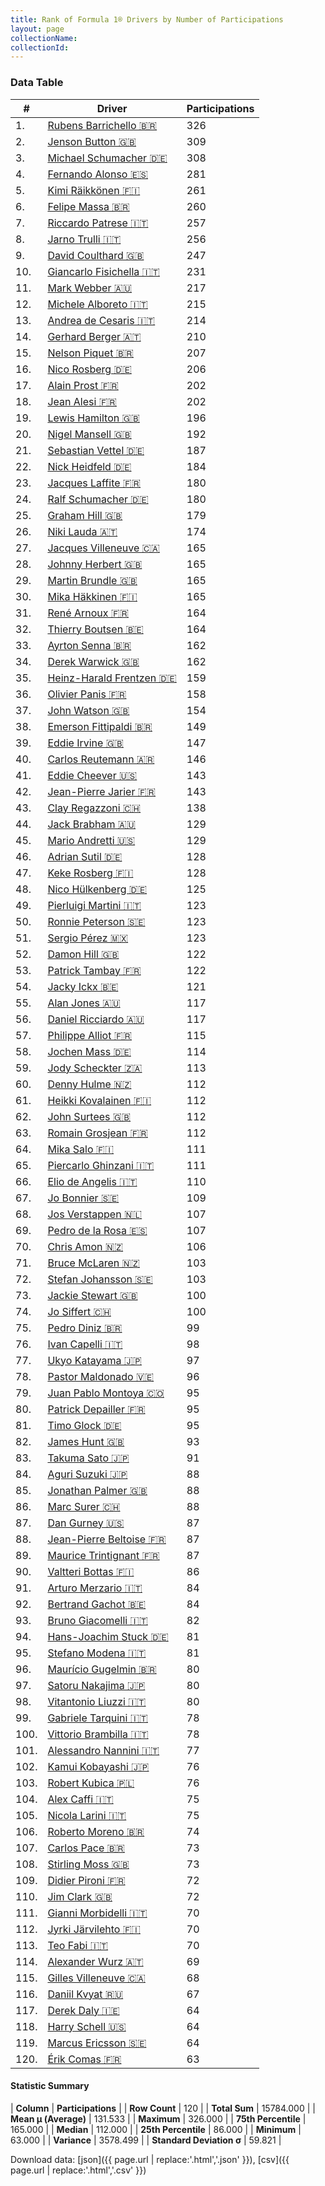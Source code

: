 ```yaml
---
title: Rank of Formula 1® Drivers by Number of Participations
layout: page
collectionName: 
collectionId: 
---
```




<canvas id="chart" width="400" height="180"></canvas>
<script>
var data = {
    "datasets": [
        {
            "backgroundColor": [
                "#9C8E8D",
                "#9C8E8D",
                "#9C8E8D",
                "#9C8E8D",
                "#9C8E8D",
                "#9C8E8D",
                "#9C8E8D",
                "#9C8E8D",
                "#9C8E8D",
                "#9C8E8D",
                "#9C8E8D",
                "#9C8E8D",
                "#9C8E8D",
                "#9C8E8D",
                "#9C8E8D",
                "#9C8E8D",
                "#9C8E8D",
                "#9C8E8D",
                "#9C8E8D",
                "#9C8E8D",
                "#9C8E8D",
                "#9C8E8D",
                "#9C8E8D",
                "#9C8E8D",
                "#9C8E8D",
                "#9C8E8D",
                "#9C8E8D",
                "#9C8E8D",
                "#9C8E8D",
                "#9C8E8D",
                "#9C8E8D",
                "#9C8E8D",
                "#9C8E8D",
                "#9C8E8D",
                "#9C8E8D",
                "#9C8E8D",
                "#9C8E8D",
                "#9C8E8D",
                "#9C8E8D",
                "#9C8E8D",
                "#9C8E8D",
                "#9C8E8D",
                "#9C8E8D",
                "#9C8E8D",
                "#9C8E8D",
                "#9C8E8D",
                "#9C8E8D",
                "#9C8E8D",
                "#9C8E8D",
                "#9C8E8D",
                "#9C8E8D",
                "#9C8E8D",
                "#9C8E8D",
                "#9C8E8D",
                "#9C8E8D",
                "#9C8E8D",
                "#9C8E8D",
                "#9C8E8D",
                "#9C8E8D",
                "#9C8E8D",
                "#9C8E8D",
                "#9C8E8D",
                "#9C8E8D",
                "#9C8E8D",
                "#9C8E8D",
                "#9C8E8D",
                "#9C8E8D",
                "#9C8E8D",
                "#9C8E8D",
                "#9C8E8D",
                "#9C8E8D",
                "#9C8E8D",
                "#9C8E8D",
                "#9C8E8D",
                "#9C8E8D",
                "#9C8E8D",
                "#9C8E8D",
                "#9C8E8D",
                "#9C8E8D",
                "#9C8E8D",
                "#9C8E8D",
                "#9C8E8D",
                "#9C8E8D",
                "#9C8E8D",
                "#9C8E8D",
                "#9C8E8D",
                "#9C8E8D",
                "#9C8E8D",
                "#9C8E8D",
                "#9C8E8D",
                "#9C8E8D",
                "#9C8E8D",
                "#9C8E8D",
                "#9C8E8D",
                "#9C8E8D",
                "#9C8E8D",
                "#9C8E8D",
                "#9C8E8D",
                "#9C8E8D",
                "#9C8E8D",
                "#9C8E8D",
                "#9C8E8D",
                "#9C8E8D",
                "#9C8E8D",
                "#9C8E8D",
                "#9C8E8D",
                "#9C8E8D",
                "#9C8E8D",
                "#9C8E8D",
                "#9C8E8D",
                "#9C8E8D",
                "#9C8E8D",
                "#9C8E8D",
                "#9C8E8D",
                "#9C8E8D",
                "#9C8E8D",
                "#9C8E8D",
                "#9C8E8D",
                "#9C8E8D",
                "#9C8E8D"
            ],
            "borderColor": [
                "#1D181E",
                "#1D181E",
                "#1D181E",
                "#1D181E",
                "#1D181E",
                "#1D181E",
                "#1D181E",
                "#1D181E",
                "#1D181E",
                "#1D181E",
                "#1D181E",
                "#1D181E",
                "#1D181E",
                "#1D181E",
                "#1D181E",
                "#1D181E",
                "#1D181E",
                "#1D181E",
                "#1D181E",
                "#1D181E",
                "#1D181E",
                "#1D181E",
                "#1D181E",
                "#1D181E",
                "#1D181E",
                "#1D181E",
                "#1D181E",
                "#1D181E",
                "#1D181E",
                "#1D181E",
                "#1D181E",
                "#1D181E",
                "#1D181E",
                "#1D181E",
                "#1D181E",
                "#1D181E",
                "#1D181E",
                "#1D181E",
                "#1D181E",
                "#1D181E",
                "#1D181E",
                "#1D181E",
                "#1D181E",
                "#1D181E",
                "#1D181E",
                "#1D181E",
                "#1D181E",
                "#1D181E",
                "#1D181E",
                "#1D181E",
                "#1D181E",
                "#1D181E",
                "#1D181E",
                "#1D181E",
                "#1D181E",
                "#1D181E",
                "#1D181E",
                "#1D181E",
                "#1D181E",
                "#1D181E",
                "#1D181E",
                "#1D181E",
                "#1D181E",
                "#1D181E",
                "#1D181E",
                "#1D181E",
                "#1D181E",
                "#1D181E",
                "#1D181E",
                "#1D181E",
                "#1D181E",
                "#1D181E",
                "#1D181E",
                "#1D181E",
                "#1D181E",
                "#1D181E",
                "#1D181E",
                "#1D181E",
                "#1D181E",
                "#1D181E",
                "#1D181E",
                "#1D181E",
                "#1D181E",
                "#1D181E",
                "#1D181E",
                "#1D181E",
                "#1D181E",
                "#1D181E",
                "#1D181E",
                "#1D181E",
                "#1D181E",
                "#1D181E",
                "#1D181E",
                "#1D181E",
                "#1D181E",
                "#1D181E",
                "#1D181E",
                "#1D181E",
                "#1D181E",
                "#1D181E",
                "#1D181E",
                "#1D181E",
                "#1D181E",
                "#1D181E",
                "#1D181E",
                "#1D181E",
                "#1D181E",
                "#1D181E",
                "#1D181E",
                "#1D181E",
                "#1D181E",
                "#1D181E",
                "#1D181E",
                "#1D181E",
                "#1D181E",
                "#1D181E",
                "#1D181E",
                "#1D181E",
                "#1D181E",
                "#1D181E"
            ],
            "borderWidth": 1,
            "data": [
                326.0,
                309.0,
                308.0,
                281.0,
                261.0,
                260.0,
                257.0,
                256.0,
                247.0,
                231.0,
                217.0,
                215.0,
                214.0,
                210.0,
                207.0,
                206.0,
                202.0,
                202.0,
                196.0,
                192.0,
                187.0,
                184.0,
                180.0,
                180.0,
                179.0,
                174.0,
                165.0,
                165.0,
                165.0,
                165.0,
                164.0,
                164.0,
                162.0,
                162.0,
                159.0,
                158.0,
                154.0,
                149.0,
                147.0,
                146.0,
                143.0,
                143.0,
                138.0,
                129.0,
                129.0,
                128.0,
                128.0,
                125.0,
                123.0,
                123.0,
                123.0,
                122.0,
                122.0,
                121.0,
                117.0,
                117.0,
                115.0,
                114.0,
                113.0,
                112.0,
                112.0,
                112.0,
                112.0,
                111.0,
                111.0,
                110.0,
                109.0,
                107.0,
                107.0,
                106.0,
                103.0,
                103.0,
                100.0,
                100.0,
                99.0,
                98.0,
                97.0,
                96.0,
                95.0,
                95.0,
                95.0,
                93.0,
                91.0,
                88.0,
                88.0,
                88.0,
                87.0,
                87.0,
                87.0,
                86.0,
                84.0,
                84.0,
                82.0,
                81.0,
                81.0,
                80.0,
                80.0,
                80.0,
                78.0,
                78.0,
                77.0,
                76.0,
                76.0,
                75.0,
                75.0,
                74.0,
                73.0,
                73.0,
                72.0,
                72.0,
                70.0,
                70.0,
                70.0,
                69.0,
                68.0,
                67.0,
                64.0,
                64.0,
                64.0,
                63.0
            ],
            "label": "Participations"
        }
    ],
    "labels": [
        "Rubens Barrichello",
        "Jenson Button",
        "Michael Schumacher",
        "Fernando Alonso",
        "Kimi Räikkönen",
        "Felipe Massa",
        "Riccardo Patrese",
        "Jarno Trulli",
        "David Coulthard",
        "Giancarlo Fisichella",
        "Mark Webber",
        "Michele Alboreto",
        "Andrea de Cesaris",
        "Gerhard Berger",
        "Nelson Piquet",
        "Nico Rosberg",
        "Alain Prost",
        "Jean Alesi",
        "Lewis Hamilton",
        "Nigel Mansell",
        "Sebastian Vettel",
        "Nick Heidfeld",
        "Jacques Laffite",
        "Ralf Schumacher",
        "Graham Hill",
        "Niki Lauda",
        "Jacques Villeneuve",
        "Johnny Herbert",
        "Martin Brundle",
        "Mika Häkkinen",
        "René Arnoux",
        "Thierry Boutsen",
        "Ayrton Senna",
        "Derek Warwick",
        "Heinz-Harald Frentzen",
        "Olivier Panis",
        "John Watson",
        "Emerson Fittipaldi",
        "Eddie Irvine",
        "Carlos Reutemann",
        "Eddie Cheever",
        "Jean-Pierre Jarier",
        "Clay Regazzoni",
        "Jack Brabham",
        "Mario Andretti",
        "Adrian Sutil",
        "Keke Rosberg",
        "Nico Hülkenberg",
        "Pierluigi Martini",
        "Ronnie Peterson",
        "Sergio Pérez",
        "Damon Hill",
        "Patrick Tambay",
        "Jacky Ickx",
        "Alan Jones",
        "Daniel Ricciardo",
        "Philippe Alliot",
        "Jochen Mass",
        "Jody Scheckter",
        "Denny Hulme",
        "Heikki Kovalainen",
        "John Surtees",
        "Romain Grosjean",
        "Mika Salo",
        "Piercarlo Ghinzani",
        "Elio de Angelis",
        "Jo Bonnier",
        "Jos Verstappen",
        "Pedro de la Rosa",
        "Chris Amon",
        "Bruce McLaren",
        "Stefan Johansson",
        "Jackie Stewart",
        "Jo Siffert",
        "Pedro Diniz",
        "Ivan Capelli",
        "Ukyo Katayama",
        "Pastor Maldonado",
        "Juan Pablo Montoya",
        "Patrick Depailler",
        "Timo Glock",
        "James Hunt",
        "Takuma Sato",
        "Aguri Suzuki",
        "Jonathan Palmer",
        "Marc Surer",
        "Dan Gurney",
        "Jean-Pierre Beltoise",
        "Maurice Trintignant",
        "Valtteri Bottas",
        "Arturo Merzario",
        "Bertrand Gachot",
        "Bruno Giacomelli",
        "Hans-Joachim Stuck",
        "Stefano Modena",
        "Maurício Gugelmin",
        "Satoru Nakajima",
        "Vitantonio Liuzzi",
        "Gabriele Tarquini",
        "Vittorio Brambilla",
        "Alessandro Nannini",
        "Kamui Kobayashi",
        "Robert Kubica",
        "Alex Caffi",
        "Nicola Larini",
        "Roberto Moreno",
        "Carlos Pace",
        "Stirling Moss",
        "Didier Pironi",
        "Jim Clark",
        "Gianni Morbidelli",
        "Jyrki Järvilehto",
        "Teo Fabi",
        "Alexander Wurz",
        "Gilles Villeneuve",
        "Daniil Kvyat",
        "Derek Daly",
        "Harry Schell",
        "Marcus Ericsson",
        "Érik Comas"
    ]
};
var options = {
  legend: {
    display: false
  },
  scales: {
    xAxes: [{
      ticks: {
        beginAtZero: true,
        maxRotation: 180,
        display: window.innerWidth > 800
      }
    }],
    yAxes: [{
      ticks: {
        beginAtZero: true
      }
    }]
  },
  onResize: function(chart, size) {
    chart.options.scales.xAxes[0].ticks.display = size.width > 800;
  }
};
var chart = new Chart("chart", {
    data: data,
    type: 'bar',
    options: options
});
</script>



### Data Table

| # | Driver | Participations |
|--|--|--|
| 1. | [Rubens Barrichello 🇧🇷](/f1/drivers/barrichello) | 326 |
| 2. | [Jenson Button 🇬🇧](/f1/drivers/button) | 309 |
| 3. | [Michael Schumacher 🇩🇪](/f1/drivers/michael_schumacher) | 308 |
| 4. | [Fernando Alonso 🇪🇸](/f1/drivers/alonso) | 281 |
| 5. | [Kimi Räikkönen 🇫🇮](/f1/drivers/raikkonen) | 261 |
| 6. | [Felipe Massa 🇧🇷](/f1/drivers/massa) | 260 |
| 7. | [Riccardo Patrese 🇮🇹](/f1/drivers/patrese) | 257 |
| 8. | [Jarno Trulli 🇮🇹](/f1/drivers/trulli) | 256 |
| 9. | [David Coulthard 🇬🇧](/f1/drivers/coulthard) | 247 |
| 10. | [Giancarlo Fisichella 🇮🇹](/f1/drivers/fisichella) | 231 |
| 11. | [Mark Webber 🇦🇺](/f1/drivers/webber) | 217 |
| 12. | [Michele Alboreto 🇮🇹](/f1/drivers/alboreto) | 215 |
| 13. | [Andrea de Cesaris 🇮🇹](/f1/drivers/cesaris) | 214 |
| 14. | [Gerhard Berger 🇦🇹](/f1/drivers/berger) | 210 |
| 15. | [Nelson Piquet 🇧🇷](/f1/drivers/piquet) | 207 |
| 16. | [Nico Rosberg 🇩🇪](/f1/drivers/rosberg) | 206 |
| 17. | [Alain Prost 🇫🇷](/f1/drivers/prost) | 202 |
| 18. | [Jean Alesi 🇫🇷](/f1/drivers/alesi) | 202 |
| 19. | [Lewis Hamilton 🇬🇧](/f1/drivers/hamilton) | 196 |
| 20. | [Nigel Mansell 🇬🇧](/f1/drivers/mansell) | 192 |
| 21. | [Sebastian Vettel 🇩🇪](/f1/drivers/vettel) | 187 |
| 22. | [Nick Heidfeld 🇩🇪](/f1/drivers/heidfeld) | 184 |
| 23. | [Jacques Laffite 🇫🇷](/f1/drivers/laffite) | 180 |
| 24. | [Ralf Schumacher 🇩🇪](/f1/drivers/ralf_schumacher) | 180 |
| 25. | [Graham Hill 🇬🇧](/f1/drivers/hill) | 179 |
| 26. | [Niki Lauda 🇦🇹](/f1/drivers/lauda) | 174 |
| 27. | [Jacques Villeneuve 🇨🇦](/f1/drivers/villeneuve) | 165 |
| 28. | [Johnny Herbert 🇬🇧](/f1/drivers/herbert) | 165 |
| 29. | [Martin Brundle 🇬🇧](/f1/drivers/brundle) | 165 |
| 30. | [Mika Häkkinen 🇫🇮](/f1/drivers/hakkinen) | 165 |
| 31. | [René Arnoux 🇫🇷](/f1/drivers/arnoux) | 164 |
| 32. | [Thierry Boutsen 🇧🇪](/f1/drivers/boutsen) | 164 |
| 33. | [Ayrton Senna 🇧🇷](/f1/drivers/senna) | 162 |
| 34. | [Derek Warwick 🇬🇧](/f1/drivers/warwick) | 162 |
| 35. | [Heinz-Harald Frentzen 🇩🇪](/f1/drivers/frentzen) | 159 |
| 36. | [Olivier Panis 🇫🇷](/f1/drivers/panis) | 158 |
| 37. | [John Watson 🇬🇧](/f1/drivers/watson) | 154 |
| 38. | [Emerson Fittipaldi 🇧🇷](/f1/drivers/emerson_fittipaldi) | 149 |
| 39. | [Eddie Irvine 🇬🇧](/f1/drivers/irvine) | 147 |
| 40. | [Carlos Reutemann 🇦🇷](/f1/drivers/reutemann) | 146 |
| 41. | [Eddie Cheever 🇺🇸](/f1/drivers/cheever) | 143 |
| 42. | [Jean-Pierre Jarier 🇫🇷](/f1/drivers/jarier) | 143 |
| 43. | [Clay Regazzoni 🇨🇭](/f1/drivers/regazzoni) | 138 |
| 44. | [Jack Brabham 🇦🇺](/f1/drivers/jack_brabham) | 129 |
| 45. | [Mario Andretti 🇺🇸](/f1/drivers/mario_andretti) | 129 |
| 46. | [Adrian Sutil 🇩🇪](/f1/drivers/sutil) | 128 |
| 47. | [Keke Rosberg 🇫🇮](/f1/drivers/keke_rosberg) | 128 |
| 48. | [Nico Hülkenberg 🇩🇪](/f1/drivers/hulkenberg) | 125 |
| 49. | [Pierluigi Martini 🇮🇹](/f1/drivers/martini) | 123 |
| 50. | [Ronnie Peterson 🇸🇪](/f1/drivers/peterson) | 123 |
| 51. | [Sergio Pérez 🇲🇽](/f1/drivers/perez) | 123 |
| 52. | [Damon Hill 🇬🇧](/f1/drivers/damon_hill) | 122 |
| 53. | [Patrick Tambay 🇫🇷](/f1/drivers/tambay) | 122 |
| 54. | [Jacky Ickx 🇧🇪](/f1/drivers/ickx) | 121 |
| 55. | [Alan Jones 🇦🇺](/f1/drivers/jones) | 117 |
| 56. | [Daniel Ricciardo 🇦🇺](/f1/drivers/ricciardo) | 117 |
| 57. | [Philippe Alliot 🇫🇷](/f1/drivers/alliot) | 115 |
| 58. | [Jochen Mass 🇩🇪](/f1/drivers/mass) | 114 |
| 59. | [Jody Scheckter 🇿🇦](/f1/drivers/scheckter) | 113 |
| 60. | [Denny Hulme 🇳🇿](/f1/drivers/hulme) | 112 |
| 61. | [Heikki Kovalainen 🇫🇮](/f1/drivers/kovalainen) | 112 |
| 62. | [John Surtees 🇬🇧](/f1/drivers/surtees) | 112 |
| 63. | [Romain Grosjean 🇫🇷](/f1/drivers/grosjean) | 112 |
| 64. | [Mika Salo 🇫🇮](/f1/drivers/salo) | 111 |
| 65. | [Piercarlo Ghinzani 🇮🇹](/f1/drivers/ghinzani) | 111 |
| 66. | [Elio de Angelis 🇮🇹](/f1/drivers/angelis) | 110 |
| 67. | [Jo Bonnier 🇸🇪](/f1/drivers/bonnier) | 109 |
| 68. | [Jos Verstappen 🇳🇱](/f1/drivers/verstappen) | 107 |
| 69. | [Pedro de la Rosa 🇪🇸](/f1/drivers/rosa) | 107 |
| 70. | [Chris Amon 🇳🇿](/f1/drivers/amon) | 106 |
| 71. | [Bruce McLaren 🇳🇿](/f1/drivers/mclaren) | 103 |
| 72. | [Stefan Johansson 🇸🇪](/f1/drivers/johansson) | 103 |
| 73. | [Jackie Stewart 🇬🇧](/f1/drivers/stewart) | 100 |
| 74. | [Jo Siffert 🇨🇭](/f1/drivers/siffert) | 100 |
| 75. | [Pedro Diniz 🇧🇷](/f1/drivers/diniz) | 99 |
| 76. | [Ivan Capelli 🇮🇹](/f1/drivers/capelli) | 98 |
| 77. | [Ukyo Katayama 🇯🇵](/f1/drivers/katayama) | 97 |
| 78. | [Pastor Maldonado 🇻🇪](/f1/drivers/maldonado) | 96 |
| 79. | [Juan Pablo Montoya 🇨🇴](/f1/drivers/montoya) | 95 |
| 80. | [Patrick Depailler 🇫🇷](/f1/drivers/depailler) | 95 |
| 81. | [Timo Glock 🇩🇪](/f1/drivers/glock) | 95 |
| 82. | [James Hunt 🇬🇧](/f1/drivers/hunt) | 93 |
| 83. | [Takuma Sato 🇯🇵](/f1/drivers/sato) | 91 |
| 84. | [Aguri Suzuki 🇯🇵](/f1/drivers/suzuki) | 88 |
| 85. | [Jonathan Palmer 🇬🇧](/f1/drivers/palmer) | 88 |
| 86. | [Marc Surer 🇨🇭](/f1/drivers/surer) | 88 |
| 87. | [Dan Gurney 🇺🇸](/f1/drivers/gurney) | 87 |
| 88. | [Jean-Pierre Beltoise 🇫🇷](/f1/drivers/beltoise) | 87 |
| 89. | [Maurice Trintignant 🇫🇷](/f1/drivers/trintignant) | 87 |
| 90. | [Valtteri Bottas 🇫🇮](/f1/drivers/bottas) | 86 |
| 91. | [Arturo Merzario 🇮🇹](/f1/drivers/merzario) | 84 |
| 92. | [Bertrand Gachot 🇧🇪](/f1/drivers/gachot) | 84 |
| 93. | [Bruno Giacomelli 🇮🇹](/f1/drivers/giacomelli) | 82 |
| 94. | [Hans-Joachim Stuck 🇩🇪](/f1/drivers/stuck) | 81 |
| 95. | [Stefano Modena 🇮🇹](/f1/drivers/modena) | 81 |
| 96. | [Maurício Gugelmin 🇧🇷](/f1/drivers/gugelmin) | 80 |
| 97. | [Satoru Nakajima 🇯🇵](/f1/drivers/satoru_nakajima) | 80 |
| 98. | [Vitantonio Liuzzi 🇮🇹](/f1/drivers/liuzzi) | 80 |
| 99. | [Gabriele Tarquini 🇮🇹](/f1/drivers/tarquini) | 78 |
| 100. | [Vittorio Brambilla 🇮🇹](/f1/drivers/brambilla) | 78 |
| 101. | [Alessandro Nannini 🇮🇹](/f1/drivers/nannini) | 77 |
| 102. | [Kamui Kobayashi 🇯🇵](/f1/drivers/kobayashi) | 76 |
| 103. | [Robert Kubica 🇵🇱](/f1/drivers/kubica) | 76 |
| 104. | [Alex Caffi 🇮🇹](/f1/drivers/caffi) | 75 |
| 105. | [Nicola Larini 🇮🇹](/f1/drivers/larini) | 75 |
| 106. | [Roberto Moreno 🇧🇷](/f1/drivers/moreno) | 74 |
| 107. | [Carlos Pace 🇧🇷](/f1/drivers/pace) | 73 |
| 108. | [Stirling Moss 🇬🇧](/f1/drivers/moss) | 73 |
| 109. | [Didier Pironi 🇫🇷](/f1/drivers/pironi) | 72 |
| 110. | [Jim Clark 🇬🇧](/f1/drivers/clark) | 72 |
| 111. | [Gianni Morbidelli 🇮🇹](/f1/drivers/morbidelli) | 70 |
| 112. | [Jyrki Järvilehto 🇫🇮](/f1/drivers/lehto) | 70 |
| 113. | [Teo Fabi 🇮🇹](/f1/drivers/fabi) | 70 |
| 114. | [Alexander Wurz 🇦🇹](/f1/drivers/wurz) | 69 |
| 115. | [Gilles Villeneuve 🇨🇦](/f1/drivers/gilles_villeneuve) | 68 |
| 116. | [Daniil Kvyat 🇷🇺](/f1/drivers/kvyat) | 67 |
| 117. | [Derek Daly 🇮🇪](/f1/drivers/daly) | 64 |
| 118. | [Harry Schell 🇺🇸](/f1/drivers/schell) | 64 |
| 119. | [Marcus Ericsson 🇸🇪](/f1/drivers/ericsson) | 64 |
| 120. | [Érik Comas 🇫🇷](/f1/drivers/comas) | 63 |

#### Statistic Summary

| **Column** | **Participations** |
| **Row Count** | 120 |
| **Total Sum** | 15784.000 |
| **Mean μ (Average)** | 131.533 |
| **Maximum** | 326.000 |
| **75th Percentile** | 165.000 |
| **Median** | 112.000 |
| **25th Percentile** | 86.000 |
| **Minimum** | 63.000 |
| **Variance** | 3578.499 |
| **Standard Deviation σ** | 59.821 |

Download data: [json]({{ page.url | replace:'.html','.json' }}), [csv]({{ page.url | replace:'.html','.csv' }})
